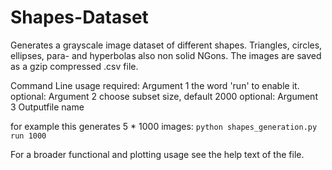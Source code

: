 # Shapes-Dataset
Generates a grayscale image dataset of different shapes. Triangles, circles, ellipses, para- and hyperbolas also non solid NGons. The images are saved as a gzip compressed .csv file.


Command Line usage
required: Argument 1 the word 'run' to enable it.
optional: Argument 2 choose subset size, default 2000
optional: Argument 3 Outputfile name

for example this generates 5 * 1000 images:
`python shapes_generation.py run 1000`

For a broader functional and plotting usage see the help text of the file.
